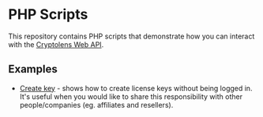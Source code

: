# PHP Scripts
This repository contains PHP scripts that demonstrate how you can interact with the [Cryptolens Web API](https://app.cryptolens.io/docs/api/v3).

## Examples
* [Create key](/create-key/) - shows how to create license keys without being logged in. It's useful when you would like to share this responsibility with other people/companies (eg. affiliates and resellers).